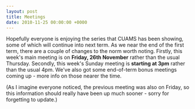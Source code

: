```yaml
---
layout: post
title: Meetings
date: 2010-11-25 00:00:00 +0000
---
```


Hopefully everyone is enjoying the series that CUAMS has been showing, some of which will continue into next term. As we
near the end of the first term, there are a couple of changes to the norm worth noting. Firstly, this week's main meeting is on
**Friday, 26th November** rather than the usual Thursday. Secondly, this week's Sunday meeting is **starting at 3pm** rather than
the usual 4pm. We've also got some end-of-term bonus meetings coming up - more info on those nearer the time.

(As I imagine everyone noticed, the previous meeting was also on Friday, so this information should really have been up much sooner - sorry for
forgetting to update.)
